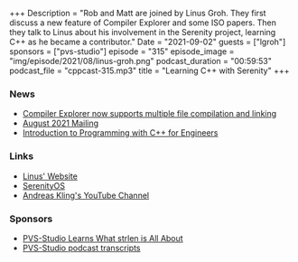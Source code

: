 +++
Description = "Rob and Matt are joined by Linus Groh. They first discuss a new feature of Compiler Explorer and some ISO papers. Then they talk to Linus about his involvement in the Serenity project, learning C++ as he became a contributor."
Date = "2021-09-02"
guests = ["lgroh"]
sponsors = ["pvs-studio"]
episode = "315"
episode_image = "img/episode/2021/08/linus-groh.png"
podcast_duration = "00:59:53"
podcast_file = "cppcast-315.mp3"
title = "Learning C++ with Serenity"
+++

### News ###

 - [Compiler Explorer now supports multiple file compilation and linking](https://godbolt.org/z/WseTsM8YG)
 - [August 2021 Mailing](http://www.open-std.org/jtc1/sc22/wg21/docs/papers/2021/#mailing2021-08)
 - [Introduction to Programming with C++ for Engineers](https://meetingcpp.com/mcpp/books/book.php?hash=142dbe39af634133e6192e359296cb5d6500ebb1)

### Links ###

 - [Linus' Website](https://linus.dev/)
 - [SerenityOS](https://github.com/SerenityOS/serenity)
 - [Andreas Kling's YouTube Channel](https://www.youtube.com/c/AndreasKling)

### Sponsors ###

- [PVS-Studio Learns What strlen is All About](https://pvs-studio.com/strlen)
- [PVS-Studio podcast transcripts](https://pvs-studio.com/broadcasting)
